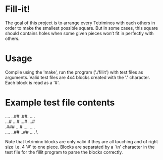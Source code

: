 # Fill-it!

The goal of this project is to arrange every Tetriminos with each others in order to make
the smallest possible square. But in some cases, this square should contains holes when
some given pieces won’t fit in perfectly with others.

# Usage

Compile using the 'make', run the program ('./fillit') with test files as arguments.
Valid test files are 4x4 blocks created with the '.' character. Each block is read as a '#'.

# Example test file contents
....
..##
.##.
....
\
...#
...#
...#
...#
\
.###
...#
....
....
\
....
..##
..##
....
\

Note that tetrimino blocks are only valid if they are all touching and of right size i.e. 4 '#' to one piece.
Blocks are separated by a '\n' character in the test file for the fillit program to parse the blocks correctly.
